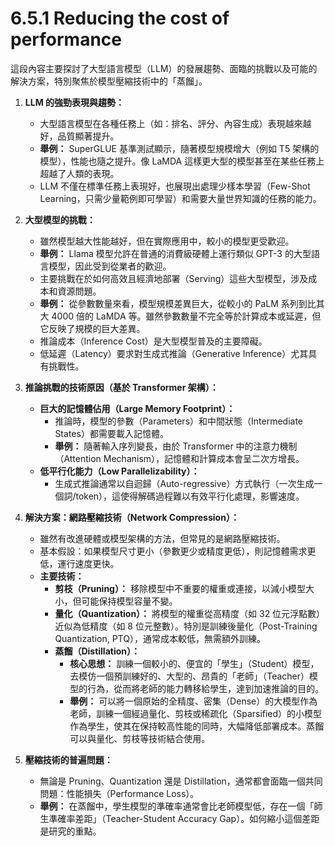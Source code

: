 # 6.5.1 Reducing the cost of performance

這段內容主要探討了大型語言模型（LLM）的發展趨勢、面臨的挑戰以及可能的解決方案，特別聚焦於模型壓縮技術中的「蒸餾」。

1. **LLM 的強勁表現與趨勢：**
    - 大型語言模型在各種任務上（如：排名、評分、內容生成）表現越來越好，品質顯著提升。
    - **舉例：** SuperGLUE 基準測試顯示，隨著模型規模增大（例如 T5 架構的模型），性能也隨之提升。像 LaMDA 這樣更大型的模型甚至在某些任務上超越了人類的表現。
    - LLM 不僅在標準任務上表現好，也展現出處理少樣本學習（Few-Shot Learning，只需少量範例即可學習）和需要大量世界知識的任務的能力。
	
2. **大型模型的挑戰：**
    - 雖然模型越大性能越好，但在實際應用中，較小的模型更受歡迎。
    - **舉例：** Llama 模型允許在普通的消費級硬體上運行類似 GPT-3 的大型語言模型，因此受到從業者的歡迎。
    - 主要挑戰在於如何高效且經濟地部署（Serving）這些大型模型，涉及成本和資源問題。
    - **舉例：** 從參數數量來看，模型規模差異巨大，從較小的 PaLM 系列到比其大 4000 倍的 LaMDA 等。雖然參數數量不完全等於計算成本或延遲，但它反映了規模的巨大差異。
    - 推論成本（Inference Cost）是大型模型普及的主要障礙。
    - 低延遲（Latency）要求對生成式推論（Generative Inference）尤其具有挑戰性。
	
3. **推論挑戰的技術原因（基於 Transformer 架構）：**
    - **巨大的記憶體佔用（Large Memory Footprint）：**
        - 推論時，模型的參數（Parameters）和中間狀態（Intermediate States）都需要載入記憶體。
        - **舉例：** 隨著輸入序列變長，由於 Transformer 中的注意力機制（Attention Mechanism），記憶體和計算成本會呈二次方增長。
    - **低平行化能力（Low Parallelizability）：**
        - 生成式推論通常以自迴歸（Auto-regressive）方式執行（一次生成一個詞/token），這使得解碼過程難以有效平行化處理，影響速度。
	
4. **解決方案：網路壓縮技術（Network Compression）：**
    - 雖然有改進硬體或模型架構的方法，但常見的是網路壓縮技術。
    - 基本假設：如果模型尺寸更小（參數更少或精度更低），則記憶體需求更低，運行速度更快。
    - **主要技術：**
        - **剪枝（Pruning）：** 移除模型中不重要的權重或連接，以減小模型大小，但可能保持模型容量不變。
        - **量化（Quantization）：** 將模型的權重從高精度（如 32 位元浮點數）近似為低精度（如 8 位元整數）。特別是訓練後量化（Post-Training Quantization, PTQ），通常成本較低，無需額外訓練。
        - **蒸餾（Distillation）：**
            - **核心思想：** 訓練一個較小的、便宜的「學生」（Student）模型，去模仿一個預訓練好的、大型的、昂貴的「老師」（Teacher）模型的行為，從而將老師的能力轉移給學生，達到加速推論的目的。
            - **舉例：** 可以將一個原始的全精度、密集（Dense）的大模型作為老師，訓練一個經過量化、剪枝或稀疏化（Sparsified）的小模型作為學生，使其在保持較高性能的同時，大幅降低部署成本。蒸餾可以與量化、剪枝等技術結合使用。
	
5. **壓縮技術的普遍問題：**
    - 無論是 Pruning、Quantization 還是 Distillation，通常都會面臨一個共同問題：性能損失（Performance Loss）。
    - **舉例：** 在蒸餾中，學生模型的準確率通常會比老師模型低，存在一個「師生準確率差距」（Teacher-Student Accuracy Gap）。如何縮小這個差距是研究的重點。
